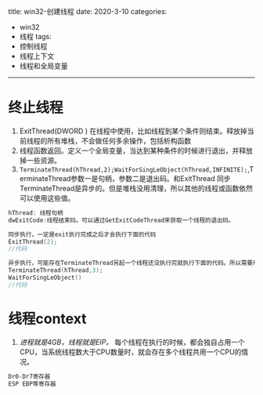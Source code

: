 title: win32-创建线程
date: 2020-3-10
categories: 
- win32
- 线程
tags: 
- 控制线程
- 线程上下文
- 线程和全局变量
---

# 终止线程
1. ExitThread(DWORD ) 在线程中使用，比如线程到某个条件则结束。释放掉当前线程的所有堆栈，不会做任何多余操作，包括析构函数
2. 线程函数返回。定义一个全局变量，当达到某种条件的时候进行退出，并释放掉一些资源。
3. `TerminateThread(hThread,2);WaitForSingLeObject(hThread,INFINITE);`,TerminateThread参数一是句柄，参数二是退出码。和ExitThread 同步 TerminateThread是异步的。但是堆栈没用清理，所以其他的线程或函数依然可以使用这些值。

```c
hThread: 线程句柄
dwExitCode:线程结束码。可以通过GetExitCodeThread来获取一个线程的退出码。
```

```c
同步执行，一定是exit执行完成之后才会执行下面的代码
ExitThread(2);
//代码
```

```c
异步执行，可能存在TerminateThread另起一个线程还没执行完就执行下面的代码。所以需要用一个阻塞的代码WaitForSingLeObject
TerminateThread(hThread,3);
WaitForSingLeObject()
//代码
```

# 线程context
1. *进程就是4GB，线程就是EIP。*
每个线程在执行的时候，都会独自占用一个CPU，当系统线程数大于CPU数量时，就会存在多个线程共用一个CPU的情况。

```c
Dr0-Dr7寄存器
ESP EBP等寄存器
```